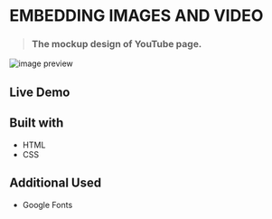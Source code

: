 # EMBEDDING IMAGES AND VIDEO


> ### The mockup design of YouTube page.

![image preview](imgs/Preview.PNG)

## Live Demo

<!-- > ### [Live Demo Link](https://bondok6.github.io/Mapty-app/) -->


## Built with

- HTML
- CSS

## Additional Used

- Google Fonts
